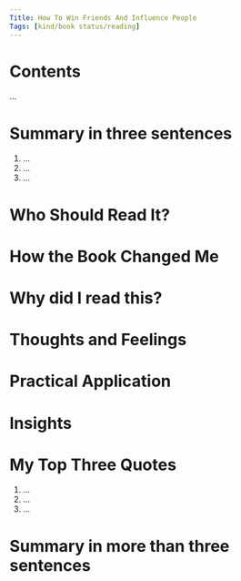 ```yaml
---
Title: How To Win Friends And Influence People
Tags: [kind/book status/reading] 
---
```


# Contents
...

# Summary in three sentences
1. ...
2. ...
3. ...

# Who Should Read It?


# How the Book Changed Me


# Why did I read this?


# Thoughts and Feelings


# Practical Application


# Insights


# My Top Three Quotes
1. ...
2. ...
3. ...

# Summary in more than three sentences
